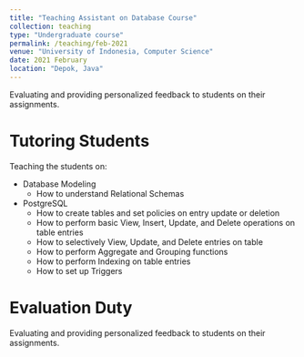 ```yaml
---
title: "Teaching Assistant on Database Course"
collection: teaching
type: "Undergraduate course"
permalink: /teaching/feb-2021
venue: "University of Indonesia, Computer Science"
date: 2021 February
location: "Depok, Java"
---
```


Evaluating and providing personalized feedback to students on their assignments.

Tutoring Students
======
Teaching the students on:
* Database Modeling
	* How to understand Relational Schemas
* PostgreSQL
	* How to create tables and set policies on entry update or deletion
	* How to perform basic View, Insert, Update, and Delete operations on table entries
	* How to selectively View, Update, and Delete entries on table
	* How to perform Aggregate and Grouping functions
	* How to perform Indexing on table entries
	* How to set up Triggers

Evaluation Duty
======
Evaluating and providing personalized feedback to students on their assignments.